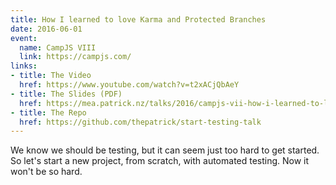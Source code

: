 ```yaml
---
title: How I learned to love Karma and Protected Branches
date: 2016-06-01
event:
  name: CampJS VIII
  link: https://campjs.com/
links:
- title: The Video
  href: https://www.youtube.com/watch?v=t2xACjQbAeY
- title: The Slides (PDF)
  href: https://mea.patrick.nz/talks/2016/campjs-vii-how-i-learned-to-love-karma-and-protected-branches.pdf
- title: The Repo
  href: https://github.com/thepatrick/start-testing-talk
---
```


We know we should be testing, but it can seem just too hard to get started.
So let's start a new project, from scratch, with automated testing.
Now it won't be so hard.